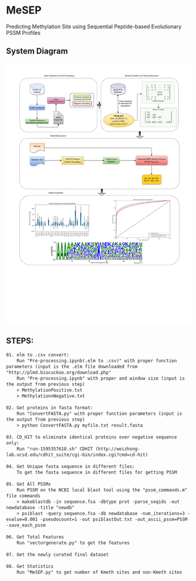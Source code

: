 # MeSEP
Predicting Methylation Site using Sequential Peptide-based Evolutionary PSSM Profiles

## System Diagram
![System Diagram](./System%20Diagram.png)

## STEPS:  
    01. elm to .csv convert:
        Run "Pre-processing.ipynb(.elm to .csv)" with proper function parameters (input is the .elm file downloaded from "http://plmd.biocuckoo.org/download.php"
        Run "Pre-processing.ipynb" with proper and window size (input is the output from previous step)
        > MethylationPositive.txt
        > MethylationnNegative.txt

    02. Get proteins in fasta format:
        Run "ConvertFASTA.py" with proper function parameters (input is the output from previous step)
        > python ConvertFASTA.py myfile.txt result.fasta

    03. CD_HIT to eliminate identical proteins over negative sequence only:
        Run "run-1595357618.sh" CDHIT (http://weizhong-lab.ucsd.edu/cdhit_suite/cgi-bin/index.cgi?cmd=cd-hit)

    04. Get Unique fasta sequence in different files:
        To get the fasta sequence in different files for getting PSSM

    05. Get All PSSMs
        Run PSSM on the NCBI local blast tool using the "pssm_commands.m" file commands
        > makeblastdb -in sequence.fsa -dbtype prot -parse_seqids -out newdatabase -title "newdb"
        > psiblast -query sequence.fsa -db newdatabase -num_iterations=3 -evalue=0.001 -pseudocount=1 -out psiblastOut.txt -out_ascii_pssm=PSSM -save_each_pssm

    06. Get Total Features
        Run "vectorgenerate.py" to get the features
        
    07. Get the newly curated final dataset

    08. Get Statistics
        Run "MeSEP.py" to get number of Kmeth sites and non-Kmeth sites
